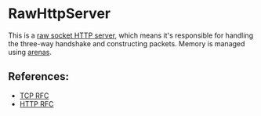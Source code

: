 # RawHttpServer

This is a [raw socket HTTP server](https://squidarth.com/networking/systems/rc/2018/05/28/using-raw-sockets.html), which means it's responsible for handling the three-way handshake and constructing packets. Memory is managed using [arenas](https://www.rfleury.com/p/enter-the-arena-talk).

## References:
- [TCP RFC](https://datatracker.ietf.org/doc/html/rfc9293)
- [HTTP RFC](https://datatracker.ietf.org/doc/html/rfc2616#section-4.2)